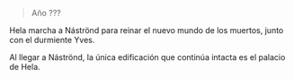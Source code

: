 > Año ???

Hela marcha a Náströnd para reinar el nuevo mundo de los muertos, junto con el durmiente Yves.

Al llegar a Náströnd, la única edificación que continúa intacta es el palacio de Hela.